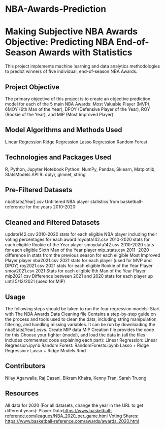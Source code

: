 # NBA-Awards-Prediction
# Making Subjective NBA Awards Objective: Predicting NBA End-of-Season Awards with Statistics

This project implements machine learning and data analytics methodologies to predict winners of five individual, end-of-season NBA Awards. 

## Project Objective

The primary objective of this project is to create an objective prediction model for each of the 5 main NBA Awards: Most Valuable Player (MVP), 6MOY (6th Man of the Year), DPOY (Defensive Player of the Year), ROY (Rookie of the Year), and MIP (Most Improved Player).

## Model Algorithms and Methods Used
Linear Regression
Ridge Regression
Lasso Regression
Random Forest

## Technologies and Packages Used
R, Python, Jupyter Notebook
Python: NumPy, Pandas, Sklearn, Matplotlib, StatsModels API
R: dplyr, glmnet, stringi

## Pre-Filtered Datasets 
nbaStats[Year].csv
Unfiltered NBA player statistics from basketball-reference for the years 2010-2020

## Cleaned and Filtered Datasets 
update142.csv
2010-2020 stats for each eligible NBA player including their voting percentages for each award
roydata142.csv
2010-2020 stats for each eligible Rookie of the Year player
smoydata142.csv
2010-2020 stats for each eligible Sixth Man of the Year player
mip_stats.csv
2011 -2020 difference in stats from the previous season for each eligible Most Improved Player player
nba2021.csv
2021 stats for each player (used for MVP and DPOY) 
roy2021.csv
2021 stats for each eligible Rookie of the Year Player
smoy2021.csv
2021 Stats for each eligible 6th Man of the Year Player
mip2021.csv
Difference between 2021 and 2020 stats for each player up until 5/12/2021 (used for MIP) 

## Usage
The following steps should be taken to run the four regression models:
Start with The NBA Awards Data Cleaning file 
Contains a step-by-step guide on the process and tools used to clean the data, including string manipulation, filtering, and handling missing variables. It can be run by downloading the nbaStats[Year].csvs. 
Create MIP data 
MIP Creation file provides the code for this 
Choose your fighter (model), and load the data in (all the files includes commented code explaining each part): 
Linear Regression: Linear Regression.ipynb
Random Forest: RandomForests.ipynb
Lasso + Ridge Regression: Lasso + Ridge Models.Rmd

## Contributors
Nilay Agarwalla, Raj Dasani, Bikram Khaira, Kenny Tran, Sarah Truong

## Resources
All data for 2020 (For all datasets, change the year in the URL to get different years): 
Player Data:https://www.basketball-reference.com/leagues/NBA_2020_per_game.html 
Voting Shares: https://www.basketball-reference.com/awards/awards_2020.html
